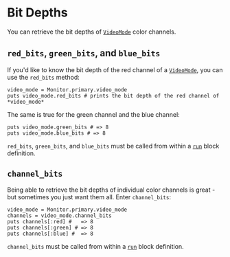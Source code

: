 # Bit Depths
You can retrieve the bit depths of [`VideoMode`](/deep-dive/monitor/video-modes.md) color channels.

## `red_bits`, `green_bits`, and `blue_bits`
If you'd like to know the bit depth of the red channel of a [`VideoMode`](/deep-dive/monitor/video-modes.md), you can use the `red_bits` method:

```crystal
video_mode = Monitor.primary.video_mode
puts video_mode.red_bits # prints the bit depth of the red channel of *video_mode*
```

The same is true for the green channel and the blue channel:

```crystal
puts video_mode.green_bits # => 8
puts video_mode.blue_bits # => 8
```
`red_bits`, `green_bits`, and `blue_bits` must be called from within a [`run`](/the-run-block.md) block definition.

## `channel_bits`
Being able to retrieve the bit depths of individual color channels is great - but sometimes you just want them all. Enter `channel_bits`:

```crystal
video_mode = Monitor.primary.video_mode
channels = video_mode.channel_bits
puts channels[:red] #   => 8
puts channels[:green] # => 8
puts channels[:blue] #  => 8
```
`channel_bits` must be called from within a [`run`](/the-run-block.md) block definition.